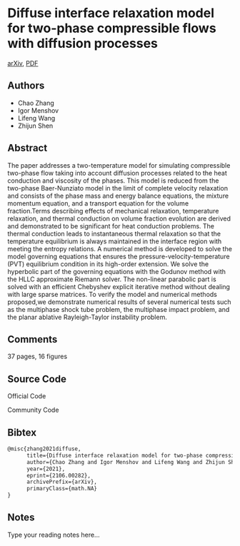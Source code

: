 
# Diffuse interface relaxation model for two-phase compressible flows with diffusion processes

[arXiv](https://arxiv.org/abs/2106.0282), [PDF](https://arxiv.org/pdf/2106.0282.pdf)

## Authors

- Chao Zhang
- Igor Menshov
- Lifeng Wang
- Zhijun Shen

## Abstract

The paper addresses a two-temperature model for simulating compressible two-phase flow taking into account diffusion processes related to the heat conduction and viscosity of the phases. This model is reduced from the two-phase Baer-Nunziato model in the limit of complete velocity relaxation and consists of the phase mass and energy balance equations, the mixture momentum equation, and a transport equation for the volume fraction.Terms describing effects of mechanical relaxation, temperature relaxation, and thermal conduction on volume fraction evolution are derived and demonstrated to be significant for heat conduction problems. The thermal conduction leads to instantaneous thermal relaxation so that the temperature equilibrium is always maintained in the interface region with meeting the entropy relations. A numerical method is developed to solve the model governing equations that ensures the pressure-velocity-temperature (PVT) equilibrium condition in its high-order extension. We solve the hyperbolic part of the governing equations with the Godunov method with the HLLC approximate Riemann solver. The non-linear parabolic part is solved with an efficient Chebyshev explicit iterative method without dealing with large sparse matrices. To verify the model and numerical methods proposed,we demonstrate numerical results of several numerical tests such as the multiphase shock tube problem, the multiphase impact problem, and the planar ablative Rayleigh-Taylor instability problem.

## Comments

37 pages, 16 figures

## Source Code

Official Code



Community Code



## Bibtex

```tex
@misc{zhang2021diffuse,
      title={Diffuse interface relaxation model for two-phase compressible flows with diffusion processes}, 
      author={Chao Zhang and Igor Menshov and Lifeng Wang and Zhijun Shen},
      year={2021},
      eprint={2106.00282},
      archivePrefix={arXiv},
      primaryClass={math.NA}
}
```

## Notes

Type your reading notes here...

